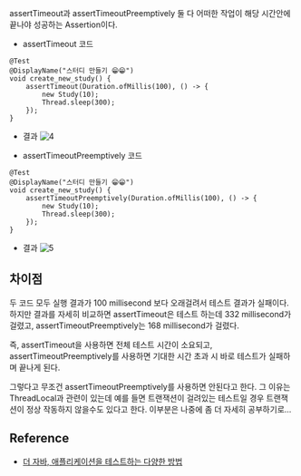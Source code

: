 assertTimeout과 assertTimeoutPreemptively 둘 다 어떠한 작업이 해당 시간안에 끝나야 성공하는 Assertion이다.

* assertTimeout 코드
```
@Test
@DisplayName("스터디 만들기 😁😁")
void create_new_study() {
    assertTimeout(Duration.ofMillis(100), () -> {
        new Study(10);
        Thread.sleep(300);
    });
}
```

* 결과
![4](https://raw.githubusercontent.com/smpark1020/tistory-smpark/master/images/%5BJUnit5%5D%20%EC%9E%90%EC%A3%BC%20%EC%82%AC%EC%9A%A9%ED%95%98%EB%8A%94%20Assertion/4.PNG)

* assertTimeoutPreemptively 코드
```
@Test
@DisplayName("스터디 만들기 😁😁")
void create_new_study() {
    assertTimeoutPreemptively(Duration.ofMillis(100), () -> {
        new Study(10);
        Thread.sleep(300);
    });
}
```

* 결과
![5](https://raw.githubusercontent.com/smpark1020/tistory-smpark/master/images/%5BJUnit5%5D%20%EC%9E%90%EC%A3%BC%20%EC%82%AC%EC%9A%A9%ED%95%98%EB%8A%94%20Assertion/5.PNG)

## 차이점
두 코드 모두 실행 결과가 100 millisecond 보다 오래걸려서 테스트 결과가 실패이다. 하지만 결과를 자세히 비교하면 assertTimeout은 테스트 하는데 332 millisecond가 걸렸고, assertTimeoutPreemptively는 168 millisecond가 걸렸다.   
   
즉, assertTimeout을 사용하면 전체 테스트 시간이 소요되고, assertTimeoutPreemptively를 사용하면 기대한 시간 초과 시 바로 테스트가 실패하며 끝나게 된다.   
   
그렇다고 무조건 assertTimeoutPreemptively를 사용하면 안된다고 한다. 그 이유는 ThreadLocal과 관련이 있는데 예를 들면 트랜잭션이 걸려있는 테스트일 경우 트랜잭션이 정상 작동하지 않을수도 있다고 한다. 이부분은 나중에 좀 더 자세히 공부하기로...

## Reference
* [더 자바, 애플리케이션을 테스트하는 다양한 방법](https://www.inflearn.com/course/%EA%B0%9C%EB%B0%9C%EC%9E%90-%EC%9D%B8%ED%84%B0%EB%B7%B0?inst=9746dbc4)